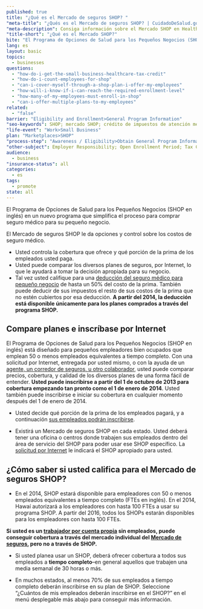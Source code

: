 ```yaml
---
published: true
title: "¿Qué es el Mercado de seguros SHOP? "
"meta-title": "¿Qués es el Mercado de seguros SHOP? | CuidadoDeSalud.gov"
"meta-description": Consiga información sobre el Mercado SHOP en Healthcare.gov. Entérese de cómo la nueva ley de atención médica simplifica la compra de seguro médico para las empresas pequeñas
"title-short": "¿Qué es el Mercado SHOP?"
bite: "El Programa de Opciones de Salud para los Pequeños Negocios (SHOP en inglés) en un nuevo programa que simplifica el proceso para comprar seguro médico para su pequeño negocio. "
lang: es
layout: basic
topics: 
  - businesses
questions: 
  - "how-do-i-get-the-small-business-healthcare-tax-credit"
  - "how-do-i-count-employees-for-shop"
  - "can-i-cover-myself-through-a-shop-plan-i-offer-my-employees"
  - "how-will-i-know-if-i-can-reach-the-required-enrollment-level"
  - "how-many-of-my-employees-must-enroll-in-shop"
  - "can-i-offer-multiple-plans-to-my-employees"
related: 
  - "false"
barrier: "Eligibility and Enrollment>General Program Information"
"seo-keywords": SHOP; mercado SHOP; crédito de impuestos de atención médica para empresas pequeñas; programa de opciones médicas para empresas pequeñas
"life-event": "Work>Small Business"
plan: "Marketplaces>SHOP"
"process-step": "Awareness / Eligibility>Obtain General Program Information"
"other-subject": Employer Responsibility; Open Enrollment Period; Tax Credit; Nondiscrimination
audience: 
  - business
"insurance-status": all
categories: 
  - es
tags: 
  - promote
state: all
---
```


El Programa de Opciones de Salud para los Pequeños Negocios (SHOP en inglés) en un nuevo programa que simplifica el proceso para comprar seguro médico para su pequeño negocio.  

El Mercado de seguros SHOP le da opciones y control sobre los costos de seguro médico.  

* Usted controla la cobertura que ofrece y qué porción de la prima de los empleados usted paga.
* Usted puede comparar los diversos planes de seguros, por Internet, lo que le ayudará a tomar la decisión apropiada para su negocio. 
* Tal vez usted califique para una [deducción del seguro médico para pequeño negocio](/es/will-i-qualify-for-small-business-health-care-tax-credits) de hasta un 50% del costo de la prima. También puede deducir de sus impuestos el resto de sus costos de la prima que no estén cubiertos por esa deducción. **A partir del 2014, la deducción está disponible únicamente para los planes comprados a través del programa SHOP.**


## Compare planes e inscríbase por Internet

El Programa de Opciones de Salud para los Pequeños Negocios (SHOP en inglés) está diseñado para pequeños empleadores bien ocupados que emplean 50 o menos empleados equivalentes a tiempo completo. Con una solicitud por Internet, entregada por usted mismo, o con la ayuda de un [agente, un corredor de seguros, u otro colaborador](/es/can-i-use-an-agent-or-broker-in-shop), usted puede comparar precios, cobertura, y calidad de los diversos planes de una forma fácil de entender.  **Usted puede inscribirse a partir del 1 de octubre de 2013 para cobertura empezando tan pronto como el 1 de enero de 2014**.  Usted también puede inscribirse e iniciar su cobertura en cualquier momento después del 1 de enero de 2014.

* Usted decide qué porción de la prima de los empleados pagará, y a continuación [sus empleados podrán inscribirse](/es/how-do-my-employees-sign-up-for-shop).

* Existirá un Mercado de seguros SHOP en cada estado. Usted deberá tener una oficina o centros donde trabajen sus empleados dentro del área de servicio del SHOP para poder usar ese SHOP específico. La [solicitud por Internet](/es/marketplace/shop) le indicará el SHOP apropiado para usted.

## ¿Cómo saber si usted califica para el Mercado de seguros SHOP?

* En el 2014, SHOP estará disponible para empleadores con 50 o menos empleados equivalentes a tiempo completo (FTEs en inglés). En el 2014, Hawaí autorizará a los empleadores con hasta 100 FTEs a usar su programa SHOP. A partir del 2016, todos los SHOPs estarán disponibles para los empleadores con hasta 100 FTEs.

**Si usted es un [trabajador por cuenta propia](/es/what-if-im-self-employed) sin empleados, puede conseguir cobertura a través del mercado individual del [Mercado de seguros](/es/marketplace/individual), pero no a través de SHOP.**

* Si usted planea usar un SHOP, deberá ofrecer cobertura a todos sus empleados a **tiempo completo**–en general aquellos que trabajen una media semanal de 30 horas o más.  

* En muchos estados, al menos 70% de sus empleados a tiempo completo deberán inscribirse en su plan de SHOP. Seleccione “¿Cuántos de mis empleados deberán inscribirse en el SHOP?” en el menú desplegable más abajo para conseguir más información.
